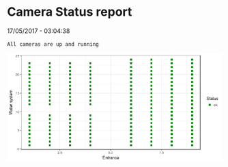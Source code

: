 Camera Status report
================
17/05/2017 - 03:04:38

    All cameras are up and running

![](camreport_files/figure-markdown_github/unnamed-chunk-2-1.png)
